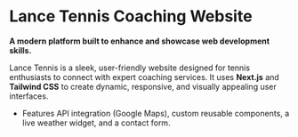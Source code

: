 # Lance Tennis Coaching Website

**A modern platform built to enhance and showcase web development skills.**

Lance Tennis is a sleek, user-friendly website designed for tennis enthusiasts to connect with expert coaching services. 
It uses **Next.js** and **Tailwind CSS** to create dynamic, responsive, and visually appealing user interfaces.
- Features API integration (Google Maps), custom reusable components, a live weather widget, and a contact form.

